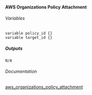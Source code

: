 ####  AWS Organizations Policy Attachment


###### Variables
```
variable policy_id {}
variable target_id {}
```

##### Outputs
```
N/A
```

###### Documentation
[aws_organizations_policy_attachment](https://www.terraform.io/docs/providers/aws/r/organizations_policy_attachment.html)
